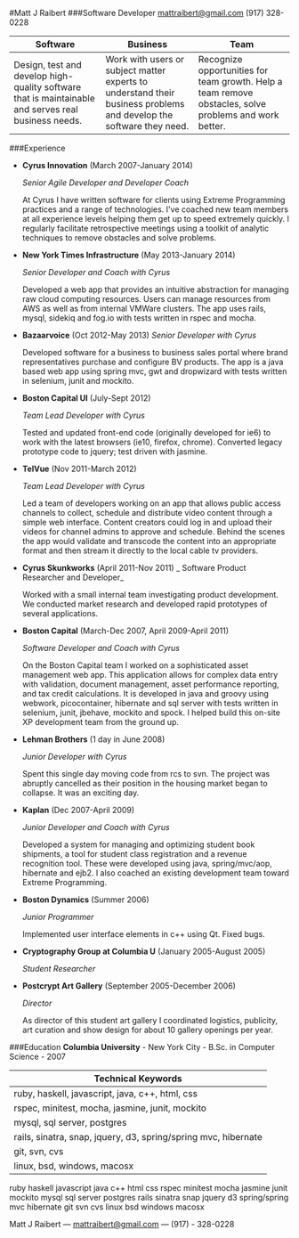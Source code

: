 #Matt J Raibert
###Software Developer
mattraibert@gmail.com
(917) 328-0228

| Software | Business | Team |
|----|----|----|
| Design, test and develop high-quality software that is maintainable and serves real business needs. | Work with users or subject matter experts to understand their business problems and develop the software they need. | Recognize opportunities for team growth. Help a team remove obstacles, solve problems and work better. |

###Experience


* **Cyrus Innovation**
  (March 2007-January 2014)

  _Senior Agile Developer and Developer Coach_

  At Cyrus I have written software for clients using Extreme
  Programming practices and a range of technologies. I've coached new
  team members at all experience levels helping them get up to speed
  extremely quickly. I regularly facilitate retrospective meetings
  using a toolkit of analytic techniques to remove obstacles and solve
  problems.

* **New York Times Infrastructure**
  (May 2013-January 2014)

  _Senior Developer and Coach with Cyrus_

  Developed a web app that provides an intuitive abstraction for
  managing raw cloud computing resources. Users can manage resources
  from AWS as well as from internal VMWare clusters. The app uses
  rails, mysql, sidekiq and fog.io with tests written in rspec and
  mocha.

* **Bazaarvoice**
  (Oct 2012-May 2013)
  _Senior Developer with Cyrus_

  Developed software for a business to business sales portal where
  brand representatives purchase and configure BV products. The app is
  a java based web app using spring mvc, gwt and dropwizard with tests
  written in selenium, junit and mockito.

* **Boston Capital UI**
  (July-Sept 2012)

  _Team Lead Developer with Cyrus_

  Tested and updated front-end code (originally developed for ie6) to
  work with the latest browsers (ie10, firefox, chrome).  Converted
  legacy prototype code to jquery; test driven with jasmine.

* **TelVue**
  (Nov 2011-March 2012)

  _Team Lead Developer with Cyrus_

  Led a team of developers working on an app that allows public access
  channels to collect, schedule and distribute video content through a
  simple web interface. Content creators could log in and upload their
  videos for channel admins to approve and schedule. Behind the scenes
  the app would validate and transcode the content into an appropriate
  format and then stream it directly to the local cable tv providers.

* **Cyrus Skunkworks**
  (April 2011-Nov 2011)
  _ Software Product Researcher and Developer_

  Worked with a small internal team investigating product
  development. We conducted market research and developed rapid
  prototypes of several applications.

* **Boston Capital**
  (March-Dec 2007, April 2009-April 2011)

  _Software Developer and Coach with Cyrus_

  On the Boston Capital team I worked on a sophisticated asset
  management web app. This application allows for complex data entry
  with validation, document management, asset performance reporting,
  and tax credit calculations. It is developed in java and groovy
  using webwork, picocontainer, hibernate and sql server with tests
  written in selenium, junit, jbehave, mockito and spock. I helped
  build this on-site XP development team from the ground up.

* **Lehman Brothers**
  (1 day in June 2008)

  _Junior Developer with Cyrus_

  Spent this single day moving code from rcs to svn. The project was
  abruptly cancelled as their position in the housing market began to
  collapse. It was an exciting day.

* **Kaplan**
  (Dec 2007-April 2009)

  _Junior Developer and Coach with Cyrus_

  Developed a system for managing and optimizing student book
  shipments, a tool for student class registration and a revenue
  recognition tool. These were developed using java, spring/mvc/aop,
  hibernate and ejb2. I also coached an existing development team
  toward Extreme Programming.

* **Boston Dynamics**
  (Summer 2006)

  _Junior Programmer_

  Implemented user interface elements in c++ using Qt. Fixed bugs.

* **Cryptography Group at Columbia U**
  (January 2005-August 2005)

  _Student Researcher_

* **Postcrypt Art Gallery**
  (September 2005-December 2006)

  _Director_

  As director of this student art gallery I coordinated logistics,
  publicity, art curation and show design for about 10 gallery
  openings per year.

###Education
__Columbia University__ - New York City -
B.Sc. in Computer Science - 2007

| Technical Keywords |
|----|
| ruby, haskell, javascript, java, c++, html, css |
| rspec, minitest, mocha, jasmine, junit, mockito |
| mysql, sql server, postgres |
| rails, sinatra, snap, jquery, d3, spring/spring mvc, hibernate |
| git, svn, cvs |
| linux, bsd, windows, macosx |

ruby
haskell
javascript
java
c++
html
css
rspec
minitest
mocha
jasmine
junit
mockito
mysql
sql server
postgres
rails
sinatra
snap
jquery
d3
spring/spring mvc
hibernate
git
svn
cvs
linux
bsd
windows
macosx

Matt J Raibert — mattraibert@gmail.com — (917) - 328-0228
